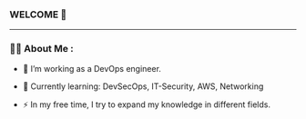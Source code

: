 ### WELCOME 👋


---

### :man_technologist: About Me :

- :telescope: I’m working as a DevOps engineer.

- :seedling: Currently learning: DevSecOps, IT-Security, AWS, Networking 

- :zap: In my free time, I try to expand my knowledge in different fields.


                                                                                                                                                    
<!-- [![Top Langs](https://github-readme-stats-vermout94.vercel.app/api/top-langs?username=vermout94&layout=compact&theme=vision-friendly-dark)](https://github.com/anuraghazra/github-readme-stats)
                                                                                                                                                    
[![Top Langs](https://github-readme-stats-git-master-vermout94.vercel.app/api?username=vermout94&layout=compact&theme=vision-friendly-dark)](https://github.com/anuraghazra/github-readme-stats)
                                                                                                                                                   

---
     -->                                                                                                                                               
<!--
**vermout94/vermout94** is a ✨ _special_ ✨ repository because its `README.md` (this file) appears on your GitHub profile.

  <img src="https://media.giphy.com/media/M9gbBd9nbDrOTu1Mqx/giphy.gif" width="100"/>
Here are some ideas to get you started:

- 🔭 I’m currently working on ...
- 🌱 I’m currently learning ...
- 👯 I’m looking to collaborate on ...
- 🤔 I’m looking for help with ...
- 💬 Ask me about ...
- 📫 How to reach me: ...
- 😄 Pronouns: ...
- ⚡ Fun fact: ...



---

### :hammer_and_wrench: Languages and Tools :

<div>
  <img src="https://github.com/devicons/devicon/blob/master/icons/java/java-original-wordmark.svg" title="Java" alt="Java" width="40" height="40"/>&nbsp;
  <img src="https://github.com/devicons/devicon/blob/master/icons/spring/spring-original-wordmark.svg" title="Spring" alt="Spring" width="40" height="40"/>&nbsp;
  <img src="https://github.com/devicons/devicon/blob/master/icons/react/react-original-wordmark.svg" title="React" alt="React" width="40" height="40"/>&nbsp;
   <img src="https://github.com/devicons/devicon/blob/master/icons/javascript/javascript-original.svg" title="JavaScript" alt="JavaScript" width="40" height="40"/>&nbsp;
   <img src="https://github.com/devicons/devicon/blob/master/icons/html5/html5-original.svg" title="HTML5" alt="HTML" width="40" height="40"/>&nbsp;
   <img src="https://github.com/devicons/devicon/blob/master/icons/css3/css3-plain-wordmark.svg"  title="CSS3" alt="CSS" width="40" height="40"/>&nbsp;        <img src="https://github.com/devicons/devicon/blob/master/icons/postgresql/postgresql-original.svg" title="PSQL" alt="PSQL width="40" height="40"/>&nbsp;
   <img src="https://github.com/devicons/devicon/blob/master/icons/oracle/oracle-original.svg" title="Oracle" alt="Oracle width="40" height="40"/>&nbsp;
   <img src="https://github.com/devicons/devicon/blob/master/icons/python/python-original.svg" title="Python" alt="Python width="40" height="40"/>&nbsp;
   <img src="https://github.com/devicons/devicon/blob/master/icons/flask/flask-original.svg" title="Flask" alt="Flask width="40" height="40"/>&nbsp;          <img src="https://github.com/devicons/devicon/blob/master/icons/pandas/pandas-original.svg" title="Pandas" alt="Pandas width="40" height="40"/>&nbsp;
   <img src="https://github.com/devicons/devicon/blob/master/icons/numpy/numpy-original.svg" title="Numpy" alt="Numpy width="40" height="40"/>&nbsp;
   <img src="https://github.com/devicons/devicon/blob/master/icons/pytorch/pytorch-original.svg" title="Pytorch" alt="Pytorch width="40" height="40"/>&nbsp;
</div>                                                                                                                                         

---

### :fire: My Stats :
[![GitHub Streak](http://github-readme-streak-stats.herokuapp.com?user=vermout94&theme=vision-friendly-dark)](https://git.io/streak-stats)


-->

